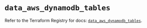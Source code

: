 # `data_aws_dynamodb_tables`

Refer to the Terraform Registry for docs: [`data_aws_dynamodb_tables`](https://registry.terraform.io/providers/hashicorp/aws/6.4.0/docs/data-sources/dynamodb_tables).
